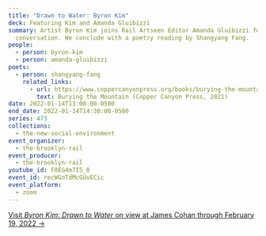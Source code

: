 ```yaml
---
title: "Drawn to Water: Byron Kim"
deck: Featuring Kim and Amanda Gluibizzi
summary: Artist Byron Kim joins Rail Artseen Editor Amanda Gluibizzi for a
  conversation. We conclude with a poetry reading by Shangyang Fang.
people:
  - person: byron-kim
  - person: amanda-gluibizzi
poets:
  - person: shangyang-fang
    related_links:
      - url: https://www.coppercanyonpress.org/books/burying-the-mountain-by-shangyang-fang/
        text: Burying the Mountain (Copper Canyon Press, 2021)
date: 2022-01-14T13:00:00-0500
end_date: 2022-01-14T14:30:00-0500
series: 473
collections:
  - the-new-social-environment
event_organizer:
  - the-brooklyn-rail
event_producer:
  - the-brooklyn-rail
youtube_id: F8EG4m7I5_0
event_id: recWGnTdMcGUvECic
event_platform:
  - zoom
---
```

[Visit *Byron Kim: Drawn to Water* on view at James Cohan through February 19, 2022 →](https://www.jamescohan.com/exhibitions/byron-kim5)